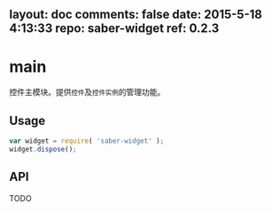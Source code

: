 layout: doc
comments: false
date: 2015-5-18 4:13:33
repo: saber-widget
ref: 0.2.3
---

# main

控件主模块。提供`控件`及`控件实例`的管理功能。


## Usage

``` javascript
var widget = require( 'saber-widget' );
widget.dispose();
```

## API

TODO

